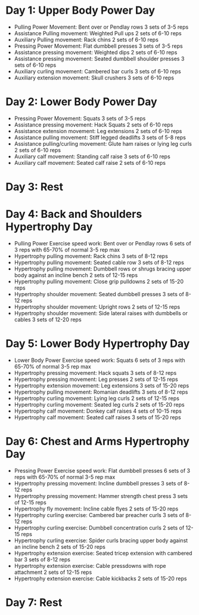 # Day 1: Upper Body Power Day

 * Pulling Power Movement: Bent over or Pendlay rows 3 sets of 3-5 reps
 * Assistance Pulling movement: Weighted Pull ups 2 sets of 6-10 reps
 * Auxiliary Pulling movement: Rack chins 2 sets of 6-10 reps
 * Pressing Power Movement: Flat dumbbell presses 3 sets of 3-5 reps
 * Assistance pressing movement: Weighted dips 2 sets of 6-10 reps
 * Assistance pressing movement: Seated dumbbell shoulder presses 3 sets of 6-10 reps
 * Auxiliary curling movement: Cambered bar curls 3 sets of 6-10 reps
 * Auxiliary extension movement: Skull crushers 3 sets of 6-10 reps

# Day 2: Lower Body Power Day

 * Pressing Power Movement: Squats 3 sets of 3-5 reps
 * Assistance pressing movement: Hack Squats 2 sets of 6-10 reps
 * Assistance extension movement: Leg extensions 2 sets of 6-10 reps
 * Assistance pulling movement: Stiff legged deadlifts 3 sets of 5-8 reps
 * Assistance pulling/curling movement: Glute ham raises or lying leg curls 2 sets of 6-10 reps
 * Auxiliary calf movement: Standing calf raise 3 sets of 6-10 reps
 * Auxiliary calf movement: Seated calf raise 2 sets of 6-10 reps

# Day 3: Rest

# Day 4: Back and Shoulders Hypertrophy Day

 * Pulling Power Exercise speed work: Bent over or Pendlay rows 6 sets of 3 reps with 65-70% of normal 3-5 rep max
 * Hypertrophy pulling movement: Rack chins 3 sets of 8-12 reps
 * Hypertrophy pulling movement: Seated cable row 3 sets of 8-12 reps
 * Hypertrophy pulling movement: Dumbbell rows or shrugs bracing upper body against an incline bench 2 sets of 12-15 reps
 * Hypertrophy pulling movement: Close grip pulldowns 2 sets of 15-20 reps
 * Hypertrophy shoulder movement: Seated dumbbell presses 3 sets of 8-12 reps
 * Hypertrophy shoulder movement: Upright rows 2 sets of 12-15 reps
 * Hypertrophy shoulder movement: Side lateral raises with dumbbells or cables 3 sets of 12-20 reps

# Day 5: Lower Body Hypertrophy Day

* Lower Body Power Exercise speed work: Squats 6 sets of 3 reps with 65-70% of normal 3-5 rep max
* Hypertrophy pressing movement: Hack squats 3 sets of 8-12 reps
* Hypertrophy pressing movement: Leg presses 2 sets of 12-15 reps
* Hypertrophy extension movement: Leg extensions 3 sets of 15-20 reps
* Hypertrophy pulling movement: Romanian deadlifts 3 sets of 8-12 reps
* Hypertrophy curling movement: Lying leg curls 2 sets of 12-15 reps
* Hypertrophy curling movement: Seated leg curls 2 sets of 15-20 reps
* Hypertrophy calf movement: Donkey calf raises 4 sets of 10-15 reps
* Hypertrophy calf movement: Seated calf raises 3 sets of 15-20 reps

# Day 6: Chest and Arms Hypertrophy Day

 * Pressing Power Exercise speed work: Flat dumbbell presses 6 sets of 3 reps with 65-70% of normal 3-5 rep max
 * Hypertrophy pressing movement: Incline dumbbell presses 3 sets of 8-12 reps
 * Hypertrophy pressing movement: Hammer strength chest press 3 sets of 12-15 reps
 * Hypertrophy fly movement: Incline cable flyes 2 sets of 15-20 reps
 * Hypertrophy curling exercise: Cambered bar preacher curls 3 sets of 8-12 reps
 * Hypertrophy curling exercise: Dumbbell concentration curls 2 sets of 12-15 reps
 * Hypertrophy curling exercise: Spider curls bracing upper body against an incline bench 2 sets of 15-20 reps
 * Hypertrophy extension exercise: Seated tricep extension with cambered bar 3 sets of 8-12 reps
 * Hypertrophy extension exercise: Cable pressdowns with rope attachment 2 sets of 12-15 reps
 * Hypertrophy extension exercise: Cable kickbacks 2 sets of 15-20 reps

# Day 7: Rest
